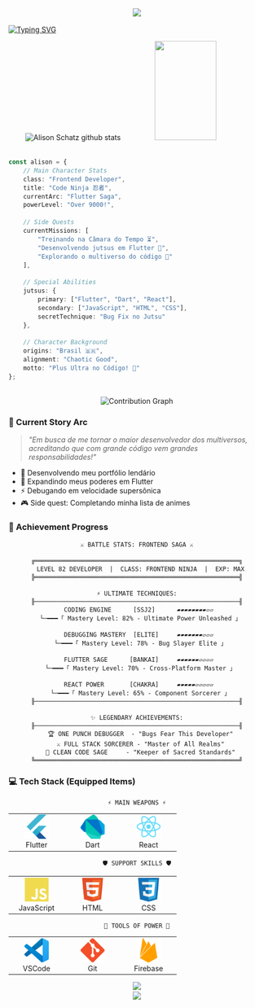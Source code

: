<div align="center">
  <img src="https://capsule-render.vercel.app/api?type=rect&color=gradient&customColorList=24&height=120&section=header&text=✧%20SACRED%20REALM%20OF%20CODING%20✧&fontSize=30&fontColor=fff&animation=twinkling&stroke=fff&strokeWidth=2"/>
</div>
  
  [![Typing SVG](https://readme-typing-svg.herokuapp.com/?color=6FA4FC&size=35&center=true&vCenter=true&width=1000&lines=HELLO+WORLD!+Eu+sou+o+Alison+Schatz!;Desenvolvedor+Frontend+⚡;Power+Level+Over+9000!+🔥;Welcome+to+my+Profile!+👾)](https://git.io/typing-svg)
</div>

<div align="center">
  <img width="49%" height="195px" src="https://github-readme-stats.vercel.app/api?username=alisonschatz&show_icons=true&count_private=true&hide_border=true&title_color=6FA4FC&icon_color=6FA4FC&text_color=c9d1d9&bg_color=0d1117" alt="Alison Schatz github stats" /> 
  <img width="49%" height="195px" src="https://github-readme-stats.vercel.app/api/top-langs/?username=alisonschatz&layout=compact&hide_border=true&title_color=6FA4FC&text_color=c9d1d9&bg_color=0d1117" />
</div>

<br/>

```typescript
const alison = {
    // Main Character Stats
    class: "Frontend Developer",
    title: "Code Ninja 忍者",
    currentArc: "Flutter Saga",
    powerLevel: "Over 9000!",
    
    // Side Quests
    currentMissions: [
        "Treinando na Câmara do Tempo ⏳",
        "Desenvolvendo jutsus em Flutter 📱",
        "Explorando o multiverso do código 🌌"
    ],
    
    // Special Abilities
    jutsus: {
        primary: ["Flutter", "Dart", "React"],
        secondary: ["JavaScript", "HTML", "CSS"],
        secretTechnique: "Bug Fix no Jutsu"
    },
    
    // Character Background
    origins: "Brasil 🇧🇷",
    alignment: "Chaotic Good",
    motto: "Plus Ultra no Código! 💪"
};
```

<br/>

<div align="center">
  <img src="https://github-readme-activity-graph.vercel.app/graph?username=alisonschatz&theme=react-dark&hide_border=true&area=true" alt="Contribution Graph" />
</div>

### 🎯 Current Story Arc

> *"Em busca de me tornar o maior desenvolvedor dos multiversos, acreditando que com grande código vem grandes responsabilidades!"*

- 🔭 Desenvolvendo meu portfólio lendário
- 🌱 Expandindo meus poderes em Flutter
- ⚡ Debugando em velocidade supersônica
- 🎮 Side quest: Completando minha lista de animes

### 🌟 Achievement Progress

<div align="center">

```plaintext
⚔️ BATTLE STATS: FRONTEND SAGA ⚔️

╔════════════════════════════════════════════════════════╗
  LEVEL 82 DEVELOPER  |  CLASS: FRONTEND NINJA  |  EXP: MAX
╠════════════════════════════════════════════════════════╣
     
⚡ ULTIMATE TECHNIQUES:
╟────────────────────────────────────────────────────────╢
  CODING ENGINE      [SSJ2]      ▰▰▰▰▰▰▰▰▱▱ 
  └─━━━「 Mastery Level: 82% - Ultimate Power Unleashed 」

  DEBUGGING MASTERY  [ELITE]     ▰▰▰▰▰▰▰▱▱▱ 
  └─━━━「 Mastery Level: 78% - Bug Slayer Elite 」

  FLUTTER SAGE      [BANKAI]     ▰▰▰▰▰▰▱▱▱▱ 
  └─━━━「 Mastery Level: 70% - Cross-Platform Master 」

  REACT POWER       [CHAKRA]     ▰▰▰▰▰▱▱▱▱▱ 
  └─━━━「 Mastery Level: 65% - Component Sorcerer 」
╟────────────────────────────────────────────────────────╢

✨ LEGENDARY ACHIEVEMENTS:
╟────────────────────────────────────────────────────────╢
  🏆 ONE PUNCH DEBUGGER  - "Bugs Fear This Developer"
  ⚔️ FULL STACK SORCERER - "Master of All Realms"
  📜 CLEAN CODE SAGE     - "Keeper of Sacred Standards"
╚════════════════════════════════════════════════════════╝
```

</div>

### 💻 Tech Stack (Equipped Items)

<div align="center">

```plaintext
⚡ MAIN WEAPONS ⚡
```

<table>
<tr>
<td align="center" width="96">
  <img src="https://raw.githubusercontent.com/devicons/devicon/master/icons/flutter/flutter-original.svg" width="48" height="48" alt="Flutter" />
  <br>Flutter
</td>
<td align="center" width="96">
  <img src="https://raw.githubusercontent.com/devicons/devicon/master/icons/dart/dart-original.svg" width="48" height="48" alt="Dart" />
  <br>Dart
</td>
<td align="center" width="96">
  <img src="https://raw.githubusercontent.com/devicons/devicon/master/icons/react/react-original.svg" width="48" height="48" alt="React" />
  <br>React
</td>
</tr>
</table>

```plaintext
🛡️ SUPPORT SKILLS 🛡️
```

<table>
<tr>
<td align="center" width="96">
  <img src="https://raw.githubusercontent.com/devicons/devicon/master/icons/javascript/javascript-plain.svg" width="48" height="48" alt="JavaScript" />
  <br>JavaScript
</td>
<td align="center" width="96">
  <img src="https://raw.githubusercontent.com/devicons/devicon/master/icons/html5/html5-original.svg" width="48" height="48" alt="HTML" />
  <br>HTML
</td>
<td align="center" width="96">
  <img src="https://raw.githubusercontent.com/devicons/devicon/master/icons/css3/css3-original.svg" width="48" height="48" alt="CSS" />
  <br>CSS
</td>
</tr>
</table>

```plaintext
🔧 TOOLS OF POWER 🔧
```

<table>
<tr>
<td align="center" width="96">
  <img src="https://raw.githubusercontent.com/devicons/devicon/master/icons/vscode/vscode-original.svg" width="48" height="48" alt="VSCode" />
  <br>VSCode
</td>
<td align="center" width="96">
  <img src="https://raw.githubusercontent.com/devicons/devicon/master/icons/git/git-original.svg" width="48" height="48" alt="Git" />
  <br>Git
</td>
<td align="center" width="96">
  <img src="https://raw.githubusercontent.com/devicons/devicon/master/icons/firebase/firebase-plain.svg" width="48" height="48" alt="Firebase" />
  <br>Firebase
</td>
</tr>
</table>

</div>

<div align="center">
  <img src="https://capsule-render.vercel.app/api?type=transparent&height=60&text=root%40dev:~%24%20./initialize_developer.sh&fontColor=6FA4FC&fontSize=25&animation=fadeIn"/>
</div>
<div align="center">
  <img src="https://capsule-render.vercel.app/api?type=soft&color=0:0d1117,100:6FA4FC&height=60&section=header&text=✦%20DEVELOPER%20LOADED%20[▰▰▰▰▰▰▰▰▰▱]%2098%%20✦&fontSize=20&animation=blinking&fontColor=fff"/>
</div>

<!-- Easter Egg: Konami Code Activated! -->
